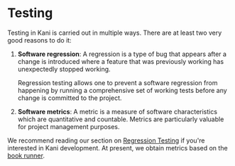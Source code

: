 # Testing

Testing in Kani is carried out in multiple ways. There are at least
two very good reasons to do it:
 1. **Software regression**: A regression is a type of bug
    that appears after a change is introduced where a feature that
    was previously working has unexpectedly stopped working.

    Regression testing allows one to prevent a software regression
    from happening by running a comprehensive set of working tests
    before any change is committed to the project.
 2. **Software metrics**: A metric is a measure of software
    characteristics which are quantitative and countable. Metrics are
    particularly valuable for project management purposes.

We recommend reading our section on [Regression Testing](./regression-testing.md)
if you're interested in Kani development. At present, we obtain metrics based
on the [book runner](./bookrunner.md).